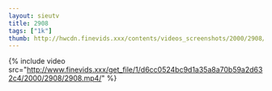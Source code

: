 ```yaml
--- 
layout: sieutv
title: 2908
tags: ["1k"]
thumb: http://hwcdn.finevids.xxx/contents/videos_screenshots/2000/2908/preview.mp4.jpg
---
```

{% include video src="http://www.finevids.xxx/get_file/1/d6cc0524bc9d1a35a8a70b59a2d632c4/2000/2908/2908.mp4/" %} 
